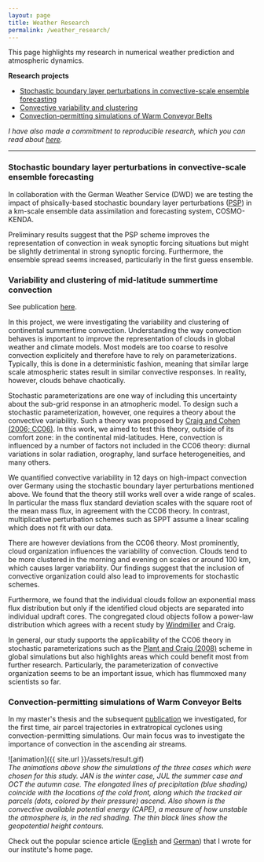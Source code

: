 ```yaml
---
layout: page
title: Weather Research
permalink: /weather_research/
---
```


This page highlights my research in numerical weather prediction and atmospheric dynamics.

**Research projects**

- [Stochastic boundary layer perturbations in convective-scale ensemble forecasting](#stochastic)
- [Convective variability and clustering](#variability)  
- [Convection-permitting simulations of Warm Conveyor Belts](#wcb)

*I have also made a commitment to reproducible research, which you can read about [here](https://raspstephan.github.io/2017/07/09/reproducibility-part1.html).*

---

### Stochastic boundary layer perturbations in convective-scale ensemble forecasting <a name="stochastic"></a>

In collaboration with the German Weather Service (DWD) we are testing the impact of phsically-based stochastic boundary layer perturbations ([PSP](http://dx.doi.org/10.1175/JAS-D-15-0144.1)) in a km-scale ensemble data assimilation and forecasting system, COSMO-KENDA. 

Preliminary results suggest that the PSP scheme improves the representation of convection in weak synoptic forcing situations but might be slightly detrimental in strong synoptic forcing. Furthermore, the ensemble spread seems increased, particularly in the first guess ensemble.


### Variability and clustering of mid-latitude summertime convection <a name="variability"></a>

See publication [here](https://journals.ametsoc.org/doi/10.1175/JAS-D-17-0258.1).

In this project, we were investigating the variability and clustering of continental summertime convection. Understanding the way convection behaves is important to improve the representation of clouds in global weather and climate models. Most models are too coarse to resolve convection explicitely and therefore have to rely on parameterizations. Typically, this is done in a deterministic fashion, meaning that similar large scale atmospheric states result in similar convective responses. In reality, however, clouds behave chaotically. 

Stochastic parameterizations are one way of including this uncertainty about the sub-grid response in an atmopheric model. To design such a stochastic parameterization, however, one requires a theory about the convective variability. Such a theory was proposed by [Craig and Cohen (2006; CC06)](http://dx.doi.org/10.1175/JAS3709.1). In this work, we aimed to test this theory, outside of its comfort zone: in the continental mid-latitudes. Here, convection is influenced by a number of factors not included in the CC06 theory: diurnal variations in solar radiation, orography, land surface heterogeneities, and many others. 

We quantified convective variability in 12 days on high-impact convection over Germany using the stochastic boundary layer perturbations mentioned above. We found that the theory still works well over a wide range of scales. In particular the mass flux standard deviation scales with the square root of the mean mass flux, in agreement with the CC06 theory. In contrast, multiplicative perturbation schemes such as SPPT assume a linear scaling which does not fit with our data.

There are however deviations from the CC06 theory. Most prominently, cloud organization influences the variability of convection. Clouds tend to be more clustered in the morning and evening on scales or around 100 km, which causes larger variability. Our findings suggest that the inclusion of convective organization could also lead to improvements for stochastic schemes.

Furthermore, we found that the individual clouds follow an exponential mass flux distribution but only if the identified cloud objects are separated into individual updraft cores. The congregated cloud objects follow a power-law distribution which agrees with a recent study by [Windmiller](https://www.mpimet.mpg.de/en/staff/julia-windmiller/) and Craig. 

In general, our study supports the applicability of the CC06 theory in stochastic parameterizations such as the [Plant and Craig (2008)](http://dx.doi.org/10.1175/2007JAS2263.1) scheme in global simulations but also highlights areas which could benefit most from further research. Particularly, the parameterization of convective organization seems to be an important issue, which has flummoxed many scientists so far.



### Convection-permitting simulations of Warm Conveyor Belts <a name="wcb"></a>

In my master's thesis and the subsequent [publication](http://dx.doi.org/10.1175/MWR-D-16-0112.1) we investigated, for the first time, air parcel trajectories in extratropical cyclones using convection-permitting simulations. Our main focus was to investigate the importance of convection in the ascending air streams. 

![animation]({{ site.url }}/assets/result.gif)  
*The animations above show the simulations of the three cases which were chosen for this study. JAN is the winter case, JUL the summer case and OCT the autumn case. The elongated lines of precipitation (blue shading) coincide with the locations of the cold front, along which the tracked air parcels (dots, colored by their pressure) ascend. Also shown is the convective available potential energy (CAPE), a measure of how unstable the atmosphere is, in the red shading. The thin black lines show the geopotential height contours.*

Check out the popular science article ([English](http://www.en.meteo.physik.uni-muenchen.de/aktuelles/forschungshighlights_archiv/rasp_etal_2016_trajectories/index.html) and [German](http://www.meteo.physik.uni-muenchen.de/aktuelles/forschungshighlights_archiv/rasp_etal_2016_trajectories/index.html)) that I wrote for our institute's home page. 

